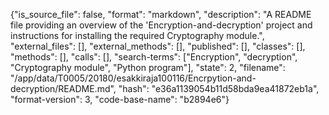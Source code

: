 {"is_source_file": false, "format": "markdown", "description": "A README file providing an overview of the 'Encryption-and-decryption' project and instructions for installing the required Cryptography module.", "external_files": [], "external_methods": [], "published": [], "classes": [], "methods": [], "calls": [], "search-terms": ["Encryption", "decryption", "Cryptography module", "Python program"], "state": 2, "filename": "/app/data/T0005/20180/esakkiraja100116/Encrpytion-and-decryption/README.md", "hash": "e36a1139054b11d58bda9ea41872eb1a", "format-version": 3, "code-base-name": "b2894e6"}